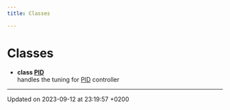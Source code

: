 ```yaml
---
title: Classes

---
```


# Classes




* **class [PID](Classes/classPID.md)** <br>handles the tuning for [PID]() controller 



-------------------------------

Updated on 2023-09-12 at 23:19:57 +0200
